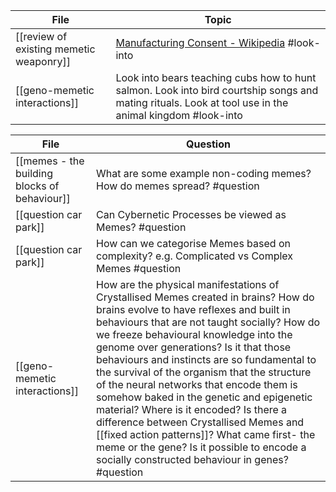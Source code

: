 <!-- QueryToSerialize: TABLE L.text as "Topic" FROM "source/content" FLATTEN file.lists as L WHERE contains(L.tags, "#look-into") -->
<!-- SerializedQuery: TABLE L.text as "Topic" FROM "source/content" FLATTEN file.lists as L WHERE contains(L.tags, "#look-into") -->

| File                                                                                           | Topic                                                                                                                                                  |
| ---------------------------------------------------------------------------------------------- | ------------------------------------------------------------------------------------------------------------------------------------------------------ |
| [[review of existing memetic weaponry]] | [Manufacturing Consent - Wikipedia](https://en.wikipedia.org/wiki/Manufacturing_Consent) #look-into                                                    |
| [[geno-memetic interactions]]                     | Look into bears teaching cubs how to hunt salmon. Look into bird courtship songs and mating rituals. Look at tool use in the animal kingdom #look-into |
<!-- SerializedQuery END -->

<!-- QueryToSerialize: TABLE L.text as "Question" FROM "source/content" FLATTEN file.lists as L WHERE contains(L.tags, "#question") -->
<!-- SerializedQuery: TABLE L.text as "Question" FROM "source/content" FLATTEN file.lists as L WHERE contains(L.tags, "#question") -->

| File                                                                                                     | Question                                                                                                                                                                                                                                                                                                                                                                                                                                                                                                                                                                                                                                                                                     |
| -------------------------------------------------------------------------------------------------------- | -------------------------------------------------------------------------------------------------------------------------------------------------------------------------------------------------------------------------------------------------------------------------------------------------------------------------------------------------------------------------------------------------------------------------------------------------------------------------------------------------------------------------------------------------------------------------------------------------------------------------------------------------------------------------------------------- |
| [[memes - the building blocks of behaviour]] | What are some example non-coding memes? How do memes spread? #question                                                                                                                                                                                                                                                                                                                                                                                                                                                                                                                                                                                                                       |
| [[question car park]]                                               | Can Cybernetic Processes be viewed as Memes? #question                                                                                                                                                                                                                                                                                                                                                                                                                                                                                                                                                                                                                                       |
| [[question car park]]                                               | How can we categorise Memes based on complexity? e.g. Complicated vs Complex Memes #question                                                                                                                                                                                                                                                                                                                                                                                                                                                                                                                                                                                                 |
| [[geno-memetic interactions]]                               | How are the physical manifestations of Crystallised Memes created in brains? How do brains evolve to have reflexes and built in behaviours that are not taught socially? How do we freeze behavioural knowledge into the genome over generations? Is it that those behaviours and instincts are so fundamental to the survival of the organism that the structure of the neural networks that encode them is somehow baked in the genetic and epigenetic material? Where is it encoded? Is there a difference between Crystallised Memes and [[fixed action patterns]]? What came first- the meme or the gene? Is it possible to encode a socially constructed behaviour in genes? #question |
<!-- SerializedQuery END -->
